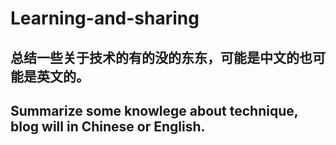 # Learning-and-sharing

## 总结一些关于技术的有的没的东东，可能是中文的也可能是英文的。
## Summarize some knowlege about technique, blog will in Chinese or English.
